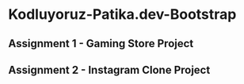 # Kodluyoruz-Patika.dev-Bootstrap

## Assignment 1 - Gaming Store Project

## Assignment 2 - Instagram Clone Project
